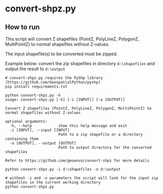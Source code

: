 # convert-shpz.py


## How to run
This script will convert Z shapefiles (PointZ, PolyLineZ, PolygonZ, MultiPointZ) to normal shapefiles without Z-values.

The input shapefile(s) to be converted must be zipped.

Example below: convert the zip shapefiles in directory `d:\shapefiles` and output the result to `d:\output`
````
# convert-shpz.py requires the PyShp library (https://github.com/GeospatialPython/pyshp)
pip install requirements.txt

python convert-shpz.py -h
usage: convert-shpz.py [-h] [-i [INPUT]] [-o [OUTPUT]]

Convert Z shapefiles (PointZ, PolyLineZ, PolygonZ, MultiPointZ) to normal shapefiles without Z-values

optional arguments:
  -h, --help            show this help message and exit
  -i [INPUT], --input [INPUT]
                        Path to a zip shapefile or a directory containing them
  -o [OUTPUT], --output [OUTPUT]
                        Path to output directory for the converted shapefiles

Refer to https://github.com/geoenvo/convert-shpz for more details

python convert-shpz.py -i d:\shapefiles -o d:\output

# without -i and -o parameters the script will look for the input zip shapefiles in the current working directory
python convert-shpz.py
````
